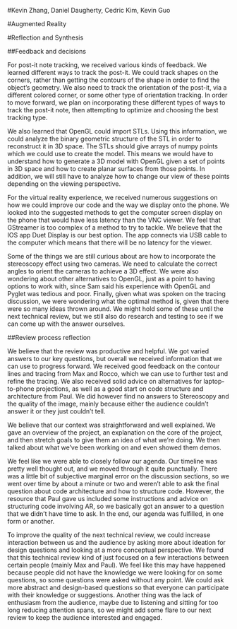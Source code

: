 #Kevin Zhang, Daniel Daugherty, Cedric Kim, Kevin Guo

#Augmented Reality

#Reflection and Synthesis

##Feedback and decisions
    
For post-it note tracking, we received various kinds of feedback. We learned different ways to track the post-it. We could track shapes on the corners, rather than getting the contours of the shape in order to find the object’s geometry. We also need to track the orientation of the post-it, via a different colored corner, or some other type of orientation tracking. In order to move forward, we plan on incorporating these different types of ways to track the post-it note, then attempting to optimize and choosing the best tracking type.

We also learned that OpenGL could import STLs. Using this information, we could analyze the binary geometric structure of the STL in order to reconstruct it in 3D space. The STLs should give arrays of numpy points which we could use to create the model. This means we would have to understand how to generate a 3D model with OpenGL given a set of points in 3D space and how to create planar surfaces from those points. In addition, we will still have to analyze how to change our view of these points depending on the viewing perspective.

For the virtual reality experience, we received numerous suggestions on how we could improve our code and the way we display onto the phone.  We looked into the suggested methods to get the computer screen display on the phone that would have less latency than the VNC viewer.  We feel that GStreamer is too complex of a method to try to tackle. We believe that the IOS app Duet Display is our best option.  The app connects via USB cable to the computer which means that there will be no latency for the viewer.

Some of the things we are still curious about are how to incorporate the stereoscopy effect using two cameras. We need to calculate the correct angles to orient the cameras to achieve a 3D effect.  We were also wondering about other alternatives to OpenGL, just as a point to having options to work with, since Sam said his experience with OpenGL and Pyglet was tedious and poor. Finally, given what was spoken on the tracing discussion, we were wondering what the optimal method is, given that there were so many ideas thrown around. We might hold some of these until the next technical review, but we still also do research and testing to see if we can come up with the answer ourselves.

##Review process reflection

We believe that the review was productive and helpful. We got varied answers to our key questions, but overall we received information that we can use to progress forward. We received good feedback on the contour lines and tracing from Max and Rocco, which we can use to further test and refine the tracing. We also received solid advice on alternatives for laptop-to-phone projections, as well as a good start on code structure and architecture from Paul. We did however find no answers to Stereoscopy and the quality of the image, mainly because either the audience couldn’t answer it or they just couldn’t tell.

We believe that our context was straightforward and well explained. We gave an overview of the project, an explanation on the core of the project, and then stretch goals to give them an idea of what we’re doing. We then talked about what we’ve been working on and even showed them demos. 

We feel like we were able to closely follow our agenda. Our timeline was pretty well thought out, and we moved through it quite punctually. There was a little bit of subjective marginal error on the discussion sections, so we went over time by about a minute or two and weren’t able to ask the final question about code architecture and how to structure code. However, the resource that Paul gave us included some instructions and advice on structuring code involving AR, so we basically got an answer to a question that we didn’t have time to ask. In the end, our agenda was fulfilled, in one form or another.

To improve the quality of the next technical review, we could increase interaction between us and the audience by asking more about ideation for design questions and looking at a more conceptual perspective. We found that this technical review kind of just focused on a few  interactions between certain people (mainly Max and Paul). We feel like this may have happened because people did not have the knowledge we were looking for on some questions, so some questions were asked without any point. We could ask more abstract and design-based questions so that everyone can participate with their knowledge or suggestions.  Another thing was the lack of enthusiasm from the audience, maybe due to listening and sitting for too long reducing attention spans, so we might add some flare to our next review to keep the audience interested and engaged.
